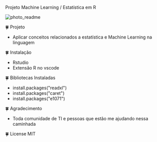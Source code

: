 Projeto Machine Learning / Estatística em R


![photo_readme](https://user-images.githubusercontent.com/61422039/88501426-d052e800-cfa1-11ea-8869-c623c594d63f.png)

🍀 Projeto

* Aplicar conceitos relacionados a estatística e Machine Learning na linguagem 

🍀 Instalação
* Rstudio
* Extensão R no vscode

🍀  Bibliotecas Instaladas

*  install.packages("readxl") 
* install.packages("caret")
* install.packages("e1071")

🍀 Agradecimento

* Toda comunidade de  TI e  pessoas que estão me ajudando nessa caminhada


🍀 License MIT
